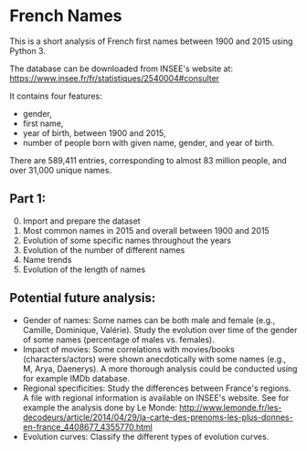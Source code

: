# French Names
This is a short analysis of French first names between 1900 and 2015 using Python 3.

The database can be downloaded from INSEE's website at: https://www.insee.fr/fr/statistiques/2540004#consulter

It contains four features:
- gender,
- first name,
- year of birth, between 1900 and 2015,
- number of people born with given name, gender, and year of birth. 

There are 589,411 entries, corresponding to almost 83 million people, and over 31,000 unique names.

## Part 1:

0. Import and prepare the dataset
1. Most common names in 2015 and overall between 1900 and 2015
2. Evolution of some specific names throughout the years
3. Evolution of the number of different names
4. Name trends
5. Evolution of the length of names

## Potential future analysis:
- Gender of names: Some names can be both male and female (e.g., Camille, Dominique, Valérie). Study the evolution over time of the gender of some names (percentage of males vs. females).
- Impact of movies: Some correlations with movies/books (characters/actors) were shown anecdotically with some names (e.g., M, Arya, Daenerys). A more thorough analysis could be conducted using for example IMDb database.
- Regional specificities: Study the differences between France's regions. A file with regional information is available on INSEE's website. See for example the analysis done by Le Monde: http://www.lemonde.fr/les-decodeurs/article/2014/04/29/la-carte-des-prenoms-les-plus-donnes-en-france_4408677_4355770.html
- Evolution curves: Classify the different types of evolution curves.
